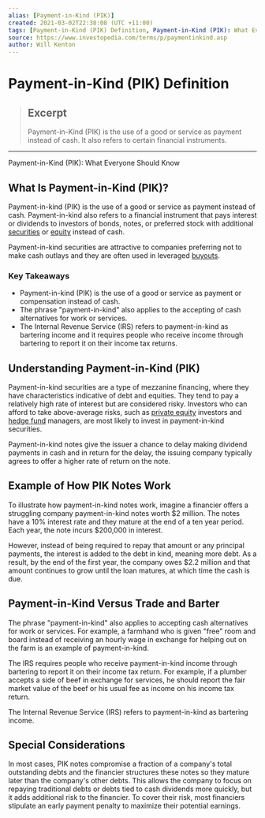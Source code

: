 ```yaml
---
alias: [Payment-in-Kind (PIK)]
created: 2021-03-02T22:38:08 (UTC +11:00)
tags: [Payment-in-Kind (PIK) Definition, Payment-in-Kind (PIK): What Everyone Should Know]
source: https://www.investopedia.com/terms/p/paymentinkind.asp
author: Will Kenton
---
```


# Payment-in-Kind (PIK) Definition

> ## Excerpt
> Payment-in-Kind (PIK) is the use of a good or service as payment instead of cash. It also refers to certain financial instruments.

---

Payment-in-Kind (PIK): What Everyone Should Know
## What Is Payment-in-Kind (PIK)?

Payment-in-kind (PIK) is the use of a good or service as payment instead of cash. Payment-in-kind also refers to a financial instrument that pays interest or dividends to investors of bonds, notes, or preferred stock with additional [securities](https://www.investopedia.com/terms/s/security.asp) or [equity](https://www.investopedia.com/terms/e/equity.asp) instead of cash.

Payment-in-kind securities are attractive to companies preferring not to make cash outlays and they are often used in leveraged [buyouts](https://www.investopedia.com/terms/b/buyout.asp).

### Key Takeaways

-   Payment-in-kind (PIK) is the use of a good or service as payment or compensation instead of cash.
-   The phrase "payment-in-kind" also applies to the accepting of cash alternatives for work or services.
-   The Internal Revenue Service (IRS) refers to payment-in-kind as bartering income and it requires people who receive income through bartering to report it on their income tax returns.

## Understanding Payment-in-Kind (PIK)

Payment-in-kind securities are a type of mezzanine financing, where they have characteristics indicative of debt and equities. They tend to pay a relatively high rate of interest but are considered risky. Investors who can afford to take above-average risks, such as [private equity](https://www.investopedia.com/terms/p/privateequity.asp) investors and [hedge fund](https://www.investopedia.com/terms/h/hedgefund.asp) managers, are most likely to invest in payment-in-kind securities.

Payment-in-kind notes give the issuer a chance to delay making dividend payments in cash and in return for the delay, the issuing company typically agrees to offer a higher rate of return on the note.

## Example of How PIK Notes Work

To illustrate how payment-in-kind notes work, imagine a financier offers a struggling company payment-in-kind notes worth $2 million. The notes have a 10% interest rate and they mature at the end of a ten year period. Each year, the note incurs $200,000 in interest.

However, instead of being required to repay that amount or any principal payments, the interest is added to the debt in kind, meaning more debt. As a result, by the end of the first year, the company owes $2.2 million and that amount continues to grow until the loan matures, at which time the cash is due.

## Payment-in-Kind Versus Trade and Barter

The phrase "payment-in-kind" also applies to accepting cash alternatives for work or services. For example, a farmhand who is given "free" room and board instead of receiving an hourly wage in exchange for helping out on the farm is an example of payment-in-kind.

The IRS requires people who receive payment-in-kind income through bartering to report it on their income tax return. For example, if a plumber accepts a side of beef in exchange for services, he should report the fair market value of the beef or his usual fee as income on his income tax return.

The Internal Revenue Service (IRS) refers to payment-in-kind as bartering income.

## Special Considerations

In most cases, PIK notes compromise a fraction of a company's total outstanding debts and the financier structures these notes so they mature later than the company's other debts. This allows the company to focus on repaying traditional debts or debts tied to cash dividends more quickly, but it adds additional risk to the financier. To cover their risk, most financiers stipulate an early payment penalty to maximize their potential earnings.
